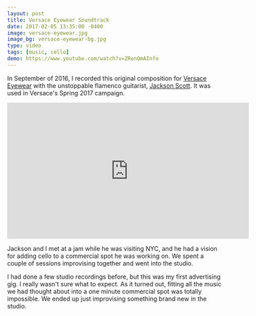 ```yaml
---
layout: post
title: Versace Eyewear Soundtrack
date: 2017-02-05 13:35:00 -0400
image: versace-eyewear.jpg
image_bg: versace-eyewear-bg.jpg
type: video
tags: [music, cello]
demo: https://www.youtube.com/watch?v=ZRonQmAInfo
---
```

In September of 2016, I recorded this original composition for [Versace Eyewear][versace-eyewear] with the unstoppable flamenco guitarist,
[Jackson Scott][jackson]. It was used in Versace's Spring 2017 campaign.


<div class="iframe-wrapper">
<iframe width="560" height="315" src="https://www.youtube.com/embed/ZRonQmAInfo" frameborder="0" allowfullscreen></iframe>
</div>

Jackson and I met at a jam while he was visiting NYC, and he had a vision for adding cello to a commercial spot he was
working on. We spent a couple of sessions improvising together and went into the studio.

I had done a few studio recordings before, but this was my first advertising gig. I really wasn't sure what to expect. 
As it turned out, fitting all the music we had thought about into a one minute commercial spot was totally impossible. 
We ended up just improvising something brand new in the studio.

[versace-eyewear]: http://www.versace.com/us/en-us/men/eyewear/
[jackson]: http://jacksonscottmusic.com/
